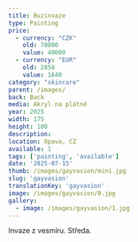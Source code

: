 ```yaml
---
title: Buzinvaze
type: Painting
price:
  - currency: "CZK"
    old: 70000
    value: 40000
  - currency: "EUR"
    old: 2850
    value: 1640
category: "skincare"
parent: /images/
back: Back
media: Akryl na plátně
year: 2025
width: 175
height: 100
description: 
location: Opava, CZ
available: 1
tags: ['painting', 'available']
date: '2025-07-15'
thumb: /images/gayvasion/mini.jpg
slug: 'gayvasion'
translationKey: 'gayvasion'
image: /images/gayvasion/0.jpg
gallery:
  - image: /images/gayvasion/1.jpg
---
```

Invaze z vesmíru. Středa.
